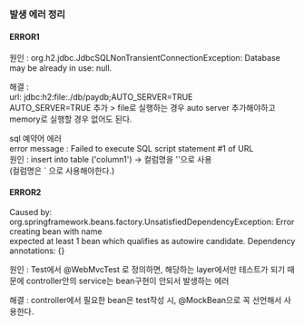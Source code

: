 
### 발생 에러 정리

#### ERROR1
원인 : org.h2.jdbc.JdbcSQLNonTransientConnectionException: Database may be already in use: null.   

해결 :    
url: jdbc:h2:file:./db/paydb;AUTO_SERVER=TRUE   
AUTO_SERVER=TRUE 추가 > file로 실행하는 경우 auto server 추가해야하고 memory로 실행할 경우 없어도 된다.   


sql 예약어 에러   
error message : Failed to execute SQL script statement #1 of URL   
원인 : insert into table ('column1') -> 컬럼명을 ''으로 사용    
(컬럼명은 ` 으로 사용해야한다.)   


#### ERROR2
Caused by: org.springframework.beans.factory.UnsatisfiedDependencyException: Error creating bean with name  
expected at least 1 bean which qualifies as autowire candidate. Dependency annotations: {}   

원인 : Test에서 @WebMvcTest 로 정의하면, 해당하는 layer에서만 테스트가 되기 때문에 controller안의 service는 bean구현이 안되서 발생하는 에러  

해결 : controller에서 필요한 bean은 test작성 시, @MockBean으로 꼭 선언해서 사용한다.  
